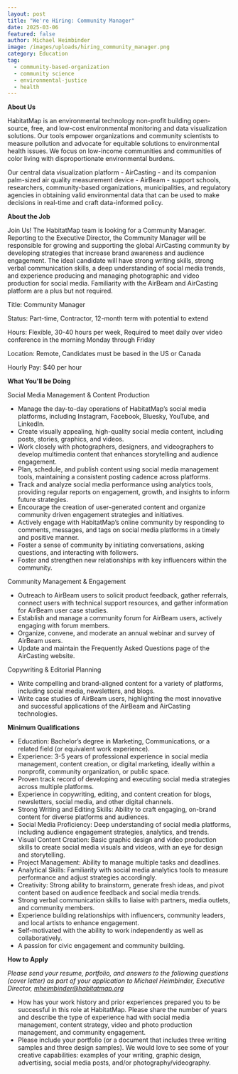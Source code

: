 ```yaml
---
layout: post
title: "We're Hiring: Community Manager"
date: 2025-03-06
featured: false
author: Michael Heimbinder
image: /images/uploads/hiring_community_manager.png
category: Education
tag:
  - community-based-organization
  - community science
  - environmental-justice
  - health
---
```

**About Us**

HabitatMap is an environmental technology non-profit building open-source, free, and low-cost environmental monitoring and data visualization solutions. Our tools empower organizations and community scientists to measure pollution and advocate for equitable solutions to environmental health issues. We focus on low-income communities and communities of color living with disproportionate environmental burdens.

Our central data visualization platform - AirCasting - and its companion palm-sized air quality measurement device - AirBeam - support schools, researchers, community-based organizations, municipalities, and regulatory agencies in obtaining valid environmental data that can be used to make decisions in real-time and craft data-informed policy.



**About the Job**

Join Us! The HabitatMap team is looking for a Community Manager. Reporting to the Executive Director, the Community Manager will be responsible for growing and supporting the global AirCasting community by developing strategies that increase brand awareness and audience engagement. The ideal candidate will have strong writing skills, strong verbal communication skills, a deep understanding of social media trends, and experience producing and managing photographic and video production for social media. Familiarity with the AirBeam and AirCasting platform are a plus but not required.



Title: Community Manager

Status: Part-time, Contractor, 12-month term with potential to extend

Hours: Flexible, 30-40 hours per week, Required to meet daily over video conference in the morning Monday through Friday

Location: Remote, Candidates must be based in the US or Canada

Hourly Pay: $40 per hour



**What You'll be Doing**

Social Media Management & Content Production

* Manage the day-to-day operations of HabitatMap’s social media platforms, including Instagram, Facebook, Bluesky, YouTube, and LinkedIn.
* Create visually appealing, high-quality social media content, including posts, stories, graphics, and videos.
* Work closely with photographers, designers, and videographers to develop multimedia content that enhances storytelling and audience engagement.
* Plan, schedule, and publish content using social media management tools, maintaining a consistent posting cadence across platforms.
* Track and analyze social media performance using analytics tools, providing regular reports on engagement, growth, and insights to inform future strategies.
* Encourage the creation of user-generated content and organize community driven engagement strategies and initiatives.
* Actively engage with HabitatMap’s online community by responding to comments, messages, and tags on social media platforms in a timely and positive manner.
* Foster a sense of community by initiating conversations, asking questions, and interacting with followers.
* Foster and strengthen new relationships with key influencers within the community.



Community Management & Engagement

* Outreach to AirBeam users to solicit product feedback, gather referrals, connect users with technical support resources, and gather information for AirBeam user case studies.
* Establish and manage a community forum for AirBeam users, actively engaging with forum members.
* Organize, convene, and moderate an annual webinar and survey of AirBeam users.
* Update and maintain the Frequently Asked Questions page of the AirCasting website.



Copywriting & Editorial Planning

* Write compelling and brand-aligned content for a variety of platforms, including social media, newsletters, and blogs.
* Write case studies of AirBeam users, highlighting the most innovative and successful applications of the AirBeam and AirCasting technologies.



**Minimum Qualifications**

* Education: Bachelor’s degree in Marketing, Communications, or a related field (or equivalent work experience).
* Experience: 3-5 years of professional experience in social media management, content creation, or digital marketing, ideally within a nonprofit, community organization, or public space.
* Proven track record of developing and executing social media strategies across multiple platforms.
* Experience in copywriting, editing, and content creation for blogs, newsletters, social media, and other digital channels.
* Strong Writing and Editing Skills: Ability to craft engaging, on-brand content for diverse platforms and audiences.
* Social Media Proficiency: Deep understanding of social media platforms, including audience engagement strategies, analytics, and trends.
* Visual Content Creation: Basic graphic design and video production skills to create social media visuals and videos, with an eye for design and storytelling.
* Project Management: Ability to manage multiple tasks and deadlines.
* Analytical Skills: Familiarity with social media analytics tools to measure performance and adjust strategies accordingly.
* Creativity: Strong ability to brainstorm, generate fresh ideas, and pivot content based on audience feedback and social media trends.
* Strong verbal communication skills to liaise with partners, media outlets, and community members.
* Experience building relationships with influencers, community leaders, and local artists to enhance engagement.
* Self-motivated with the ability to work independently as well as collaboratively.
* A passion for civic engagement and community building.



**How to Apply**

*Please send your resume, portfolio, and answers to the following questions (cover letter) as part of your application to Michael Heimbinder, Executive Director, mheimbinder@habitatmap.org*



* How has your work history and prior experiences prepared you to be successful in this role at HabitatMap. Please share the number of years and describe the type of experience had with social media management, content strategy, video and photo production management, and community engagement.
* Please include your portfolio (or a document that includes three writing samples and three design samples). We would love to see some of your creative capabilities: examples of your writing, graphic design, advertising, social media posts, and/or photography/videography.
